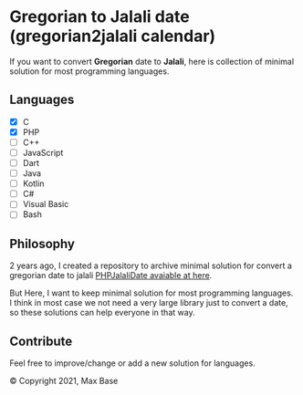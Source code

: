# Gregorian to Jalali date (gregorian2jalali calendar)

If you want to convert **Gregorian** date to **Jalali**, here is collection of minimal solution for most programming languages.

## Languages

- [x] C
- [x] PHP
- [ ] C++
- [ ] JavaScript
- [ ] Dart
- [ ] Java
- [ ] Kotlin
- [ ] C#
- [ ] Visual Basic
- [ ] Bash

## Philosophy

2 years ago, I created a repository to archive minimal solution for convert a gregorian date to jalali [PHPJalaliDate avaiable at here](https://github.com/BaseMax/PHPJalaliDate).

But Here, I want to keep minimal solution for most programming languages.
I think in most case we not need a very large library just to convert a date, so these solutions can help everyone in that way.

## Contribute

Feel free to improve/change or add a new solution for languages.

© Copyright 2021, Max Base
